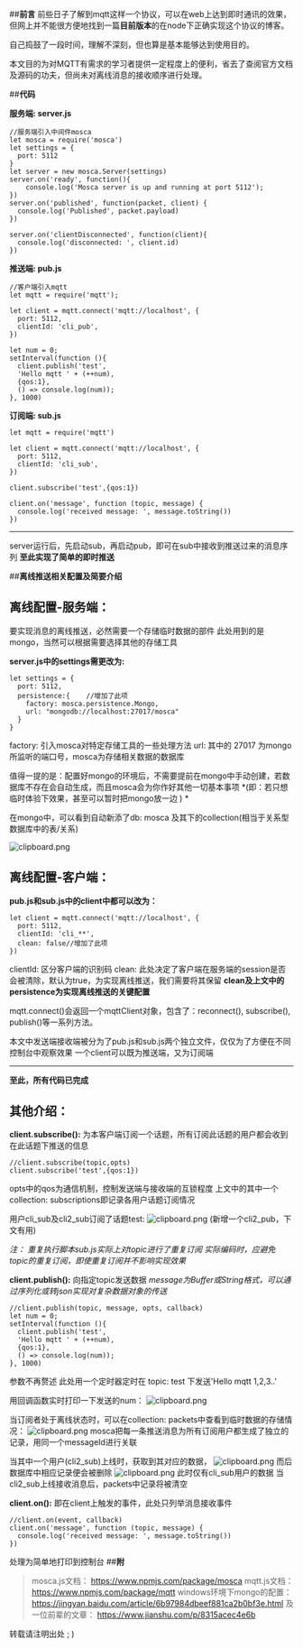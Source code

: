 ##**前言**
前些日子了解到mqtt这样一个协议，可以在web上达到即时通讯的效果，但网上并不能很方便地找到一篇**目前版本**的在node下正确实现这个协议的博客。

自己捣鼓了一段时间，理解不深刻，但也算是基本能够达到使用目的。

本文目的为对MQTT有需求的学习者提供一定程度上的便利，省去了查阅官方文档及源码的功夫，但尚未对离线消息的接收顺序进行处理。

##**代码**

**服务端: server.js**

    //服务端引入中间件mosca
    let mosca = require('mosca')
    let settings = {
      port: 5112
    }
    let server = new mosca.Server(settings)
    server.on('ready', function(){
        console.log('Mosca server is up and running at port 5112');  
    })
    server.on('published', function(packet, client) {
      console.log('Published', packet.payload)
    })
    
    server.on('clientDisconnected', function(client){
      console.log('disconnected: ', client.id)
    })
**推送端: pub.js**

    //客户端引入mqtt
    let mqtt = require('mqtt');
    
    let client = mqtt.connect('mqtt://localhost', {
      port: 5112,
      clientId: 'cli_pub',
    })
    
    let num = 0;
    setInterval(function (){
      client.publish('test', 
      'Hello mqtt ' + (++num),
      {qos:1},
      () => console.log(num));
    }, 1000)
  
  **订阅端: sub.js**

    let mqtt = require('mqtt')
    
    let client = mqtt.connect('mqtt://localhost', {
      port: 5112,
      clientId: 'cli_sub',
    })
    
    client.subscribe('test',{qos:1})
    
    client.on('message', function (topic, message) {
      console.log('received message: ', message.toString())
    })
---
server运行后，先启动sub，再启动pub，即可在sub中接收到推送过来的消息序列
**至此实现了简单的即时推送**

##**离线推送相关配置及简要介绍**

离线配置-服务端：
----
要实现消息的离线推送，必然需要一个存储临时数据的部件
此处用到的是mongo，当然可以根据需要选择其他的存储工具

**server.js中的settings需更改为:**

    let settings = {
      port: 5112,
      persistence:{    //增加了此项
        factory: mosca.persistence.Mongo,
        url: "mongodb://localhost:27017/mosca"
      }
    }
factory: 引入mosca对特定存储工具的一些处理方法
url: 其中的 27017 为mongo所监听的端口号，mosca为存储相关数据的数据库

值得一提的是：配置好mongo的环境后，不需要提前在mongo中手动创建，若数据库不存在会自动生成，而且mosca会为你作好其他一切基本事项 *(即：若只想临时体验下效果，甚至可以暂时把mongo放一边 ) *

在mongo中，可以看到自动新添了db: mosca
及其下的collection(相当于关系型数据库中的表/关系)

![clipboard.png](/img/bVbnHgN)



离线配置-客户端：
----
**pub.js和sub.js中的client中都可以改为：**

    let client = mqtt.connect('mqtt://localhost', {
      port: 5112,
      clientId: 'cli_**',
      clean: false//增加了此项
    })
clientId: 区分客户端的识别码
clean: 此处决定了客户端在服务端的session是否会被清除，默认为true，为实现离线推送，我们需要将其保留
**clean及上文中的persistence为实现离线推送的关键配置**

mqtt.connect()会返回一个mqttClient对象，包含了：reconnect(), subscribe(), publish()等一系列方法。

本文中发送端接收端被分为了pub.js和sub.js两个独立文件，仅仅为了方便在不同控制台中观察效果
一个client可以既为推送端，又为订阅端

---
**至此，所有代码已完成**

其他介绍：
----
**client.subscribe():**
为本客户端订阅一个话题，所有订阅此话题的用户都会收到在此话题下推送的信息

    //client.subscribe(topic,opts)
    client.subscribe('test',{qos:1})
opts中的qos为通信机制，控制发送端与接收端的互锁程度
上文中的其中一个collection: subscriptions即记录各用户话题订阅情况

用户cli_sub及cli2_sub订阅了话题test:
![clipboard.png](/img/bVbnHio)
(新增一个cli2_pub，下文有用)

*注：*
*重复执行脚本sub.js实际上对topic进行了重复订阅*
*实际编码时，应避免topic的重复订阅，即使重复订阅并不影响实现效果*


**client.publish():**
向指定topic发送数据
*message为Buffer或String格式，可以通过序列化或转json实现对复杂数据对象的传送*

    //client.publish(topic, message, opts, callback)
    let num = 0;
    setInterval(function (){
      client.publish('test', 
      'Hello mqtt ' + (++num),
      {qos:1},
      () => console.log(num));
    }, 1000)
参数不再赘述
此处用一个定时器定时在 topic: test 下发送'Hello mqtt 1,2,3..'

用回调函数实时打印一下发送的num：
![clipboard.png](/img/bVbnHol)

当订阅者处于离线状态时，可以在collection: packets中查看到临时数据的存储情况：
![clipboard.png](/img/bVbnHm5)
mosca把每一条推送消息为所有订阅用户都生成了独立的记录，用同一个messageId进行关联

当其中一个用户(cli2_sub)上线时，获取到其对应的数据，
![clipboard.png](/img/bVbnHok)
而后数据库中相应记录便会被删除
![clipboard.png](/img/bVbnHnS)
此时仅有cli_sub用户的数据
当cli2_sub上线接收消息后，packets中记录将被清空

**client.on():**
即在client上触发的事件，此处只列举消息接收事件

    //client.on(event, callback)
    client.on('message', function (topic, message) {
      console.log('received message: ', message.toString())
    })
处理为简单地打印到控制台
##**附**
>mosca.js文档：
https://www.npmjs.com/package/mosca
mqtt.js文档：
https://www.npmjs.com/package/mqtt
windows环境下mongo的配置：
https://jingyan.baidu.com/article/6b97984dbeef881ca2b0bf3e.html
及一位前辈的文章：
https://www.jianshu.com/p/8315acec4e6b

转载请注明出处 ; )